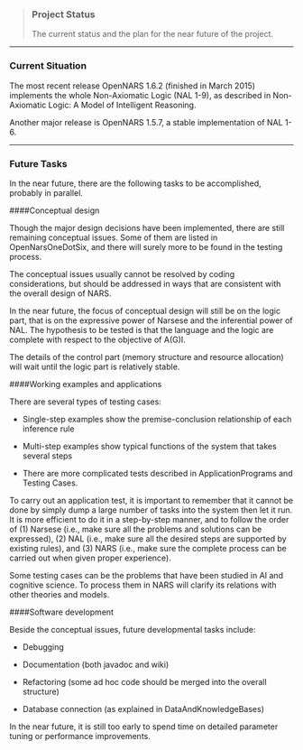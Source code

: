 > ### Project Status  
> The current status and the plan for the near future of the project.
***

### Current Situation

The most recent release OpenNARS 1.6.2 (finished in March 2015) implements the whole Non-Axiomatic Logic (NAL 1-9), as described in Non-Axiomatic Logic: A Model of Intelligent Reasoning.

Another major release is OpenNARS 1.5.7, a stable implementation of NAL 1-6.

***
### Future Tasks

In the near future, there are the following tasks to be accomplished, probably in parallel.

####Conceptual design

Though the major design decisions have been implemented, there are still remaining conceptual issues. Some of them are listed in OpenNarsOneDotSix, and there will surely more to be found in the testing process.

The conceptual issues usually cannot be resolved by coding considerations, but should be addressed in ways that are consistent with the overall design of NARS.

In the near future, the focus of conceptual design will still be on the logic part, that is on the expressive power of Narsese and the inferential power of NAL. The hypothesis to be tested is that the language and the logic are complete with respect to the objective of A(G)I.

The details of the control part (memory structure and resource allocation) will wait until the logic part is relatively stable.

####Working examples and applications

There are several types of testing cases:

* Single-step examples show the premise-conclusion relationship of each inference rule

* Multi-step examples show typical functions of the system that takes several steps

* There are more complicated tests described in ApplicationPrograms and Testing Cases.

To carry out an application test, it is important to remember that it cannot be done by simply dump a large number of tasks into the system then let it run. It is more efficient to do it in a step-by-step manner, and to follow the order of (1) Narsese (i.e., make sure all the problems and solutions can be expressed), (2) NAL (i.e., make sure all the desired steps are supported by existing rules), and (3) NARS (i.e., make sure the complete process can be carried out when given proper experience).

Some testing cases can be the problems that have been studied in AI and cognitive science. To process them in NARS will clarify its relations with other theories and models.

####Software development

Beside the conceptual issues, future developmental tasks include:

* Debugging

* Documentation (both javadoc and wiki)

* Refactoring (some ad hoc code should be merged into the overall structure)

* Database connection (as explained in DataAndKnowledgeBases)

In the near future, it is still too early to spend time on detailed parameter tuning or performance improvements.